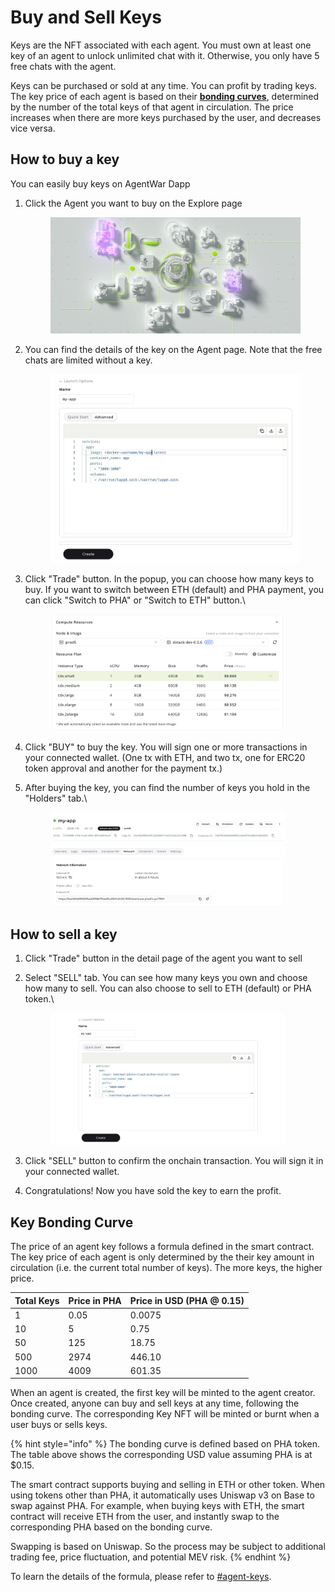 # Buy and Sell Keys

Keys are the NFT associated with each agent. You must own at least one key of an agent to unlock unlimited chat with it. Otherwise, you only have 5 free chats with the agent.

Keys can be purchased or sold at any time. You can profit by trading keys. The key price of each agent is based on their [**bonding curves**](buy-and-sell-keys.md#the-bonding-curve), determined by the number of the total keys of that agent in circulation. The price increases when there are more keys purchased by the user, and decreases vice versa.

## How to buy a key

You can easily buy keys on AgentWar Dapp

1.  Click the Agent you want to buy on the Explore page

    <figure><img src="../../.gitbook/assets/image (1) (1).png" alt=""><figcaption></figcaption></figure>
2.  You can find the details of the key on the Agent page. Note that the free chats are limited without a key.

    <figure><img src="../../.gitbook/assets/image (1) (1) (1).png" alt=""><figcaption></figcaption></figure>
3.  Click "Trade" button. In the popup, you can choose how many keys to buy. If you want to switch between ETH (default) and PHA payment, you can click "Switch to PHA" or "Switch to ETH" button.\


    <figure><img src="../../.gitbook/assets/image (2) (1).png" alt="" width="375"><figcaption></figcaption></figure>
4. Click "BUY" to buy the key. You will sign one or more transactions in your connected wallet. (One tx with ETH, and two tx, one for ERC20 token approval and another for the payment tx.)
5.  After buying the key, you can find the number of keys you hold in the "Holders" tab.\


    <figure><img src="../../.gitbook/assets/image (3) (1).png" alt="" width="375"><figcaption></figcaption></figure>

## How to sell a key

1. Click "Trade" button in the detail page of the agent you want to sell
2.  Select "SELL" tab. You can see how many keys you own and choose how many to sell. You can also choose to sell to ETH (default) or PHA token.\


    <figure><img src="../../.gitbook/assets/image (4) (1).png" alt="" width="375"><figcaption></figcaption></figure>
3. Click "SELL" button to confirm the onchain transaction.  You will sign it in your connected wallet.
4. Congratulations! Now you have sold the key to earn the profit.

## Key Bonding Curve

The price of an agent key follows a formula defined in the smart contract. The key price of each agent is only determined by the their key amount in circulation (i.e. the current total number of keys). The more keys, the higher price.

| Total Keys | Price in PHA | Price in USD (PHA @ 0.15) |
| ---------- | ------------ | ------------------------- |
| 1          | 0.05         | 0.0075                    |
| 10         | 5            | 0.75                      |
| 50         | 125          | 18.75                     |
| 500        | 2974         | 446.10                    |
| 1000       | 4009         | 601.35                    |

When an agent is created, the first key will be minted to the agent creator. Once created, anyone can buy and sell keys at any time, following the bonding curve. The corresponding Key NFT will be minted or burnt when a user buys or sells keys.

{% hint style="info" %}
The bonding curve is defined based on PHA token. The table above shows the corresponding USD value assuming PHA is at $0.15.

The smart contract supports buying and selling in ETH or other token. When using tokens other than PHA, it automatically uses Uniswap v3 on Base to swap against PHA. For example, when buying keys with ETH, the smart contract will receive ETH from the user, and instantly swap to the corresponding PHA based on the bonding curve.

Swapping is based on Uniswap. So the process may be subject to additional trading fee, price fluctuation, and potential MEV risk.
{% endhint %}

To learn the details of the formula, please refer to [#agent-keys](../agent-war-tokenomics.md#agent-keys "mention").
